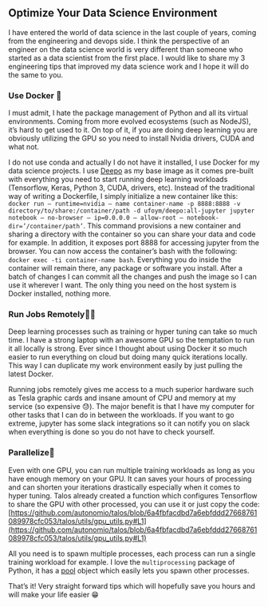 ## Optimize Your Data Science Environment

I have entered the world of data science in the last couple of years, coming from the engineering and devops side. I think the perspective of an engineer on the data science world is very different than someone who started as a data scientist from the first place. I would like to share my 3 engineering tips that improved my data science work and I hope it will do the same to you.

### Use Docker 🚢

I must admit, I hate the package management of Python and all its virtual environments. Coming from more evolved ecosystems (such as NodeJS), it’s hard to get used to it. On top of it, if you are doing deep learning you are obviously utilizing the GPU so you need to install Nvidia drivers, CUDA and what not.

I do not use conda and actually I do not have it installed, I use Docker for my data science projects. I use [Deepo](https://hub.docker.com/r/ufoym/deepo/) as my base image as it comes pre-built with everything you need to start running deep learning workloads (Tensorflow, Keras, Python 3, CUDA, drivers, etc). Instead of the traditional way of writing a Dockerfile, I simply initialize a new container like this: `docker run — runtime=nvidia — name container-name -p 8888:8888 -v directory/to/share:/container/path -d ufoym/deepo:all-jupyter jupyter notebook — no-browser — ip=0.0.0.0 — allow-root — notebook-dir=’/container/path’`.
This command provisions a new container and sharing a directory with the container so you can share your data and code for example. In addition, it exposes port 8888 for accessing jupyter from the browser. You can now access the container’s bash with the following: `docker exec -ti container-name bash`. Everything you do inside the container will remain there, any package or software you install. After a batch of changes I can commit all the changes and push the image so I can use it wherever I want. The only thing you need on the host system is Docker installed, nothing more.

### Run Jobs Remotely👩‍🚀

Deep learning processes such as training or hyper tuning can take so much time. I have a strong laptop with an awesome GPU so the temptation to run it all locally is strong. Ever since I thought about using Docker it so much easier to run everything on cloud but doing many quick iterations locally. This way I can duplicate my work environment easily by just pulling the latest Docker.

Running jobs remotely gives me access to a much superior hardware such as Tesla graphic cards and insane amount of CPU and memory at my service (so expensive 😓). The major benefit is that I have my computer for other tasks that I can do in between the workloads. If you want to go extreme, jupyter has some slack integrations so it can notify you on slack when everything is done so you do not have to check yourself.

### Parallelize👯

Even with one GPU, you can run multiple training workloads as long as you have enough memory on your GPU. It can saves your hours of processing and can shorten your iterations drastically especially when it comes to hyper tuning. Talos already created a function which configures Tensorflow to share the GPU with other processed, you can use it or just copy the code: [https://github.com/autonomio/talos/blob/6a4fbfacdbd7a6ebfddd27668761089978cfc053/talos/utils/gpu_utils.py#L1](https://github.com/autonomio/talos/blob/6a4fbfacdbd7a6ebfddd27668761089978cfc053/talos/utils/gpu_utils.py#L1)

All you need is to spawn multiple processes, each process can run a single training workload for example. I love the `multiprocessing` package of Python, it has a [pool](https://docs.python.org/2/library/multiprocessing.html) object which easily lets you spawn other processes.

That’s it! Very straight forward tips which will hopefully save you hours and will make your life easier 😁
